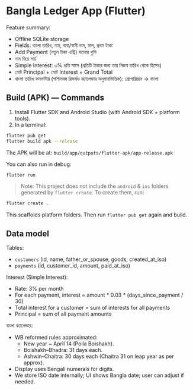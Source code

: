 # Bangla Ledger App (Flutter)

Feature summary:
- Offline SQLite storage
- Fields: বাংলা তারিখ, নাম, বাবা/স্বামী নাম, মাল, প্রথম টাকা
- Add Payment (নতুন টাকা এন্ট্রি) যতবার খুশি
- নাম দিয়ে সার্চ
- Simple Interest: ৩% প্রতি মাসে (প্রতিটি টাকার জন্য তার নিজস্ব তারিখ থেকে হিসেব)
- মোট Principal + মোট Interest + Grand Total
- বাংলা তারিখ কনভার্টার (পশ্চিমবঙ্গ রিফর্মড ক্যালেন্ডার অনুমানভিত্তিক): গ্রেগোরিয়ান → বাংলা

## Build (APK) — Commands

1) Install Flutter SDK and Android Studio (with Android SDK + platform tools).
2) In a terminal:
```bash
flutter pub get
flutter build apk --release
```
The APK will be at:
`build/app/outputs/flutter-apk/app-release.apk`

You can also run in debug:
```bash
flutter run
```

> Note: This project does not include the `android` & `ios` folders generated by `flutter create`.
> To create them, run:
```bash
flutter create .
```
This scaffolds platform folders. Then run `flutter pub get` again and build.

## Data model

Tables:
- `customers` (id, name, father_or_spouse, goods, created_at_iso)
- `payments` (id, customer_id, amount, paid_at_iso)

Interest (Simple Interest):
- Rate: 3% per month
- For each payment, interest = amount * 0.03 * (days_since_payment / 30)
- Total interest for a customer = sum of interests for all payments
- Principal = sum of all payment amounts

বাংলা ক্যালেন্ডার:
- WB reformed rules approximated:
  - New year ~ April 14 (Poila Boishakh).
  - Boishakh–Bhadra: 31 days each.
  - Ashwin–Chaitra: 30 days each (Chaitra 31 on leap year as per approx).
- Display uses Bengali numerals for digits.
- We store ISO date internally; UI shows Bangla date; user can adjust if needed.